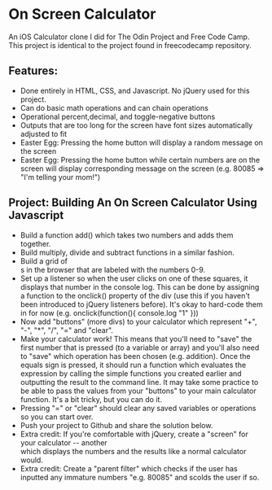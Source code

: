 # On Screen Calculator
An iOS Calculator clone I did for The Odin Project and Free Code Camp.
This project is identical to the project found in freecodecamp repository.

## Features:
* Done entirely in HTML, CSS, and Javascript. No jQuery used for this project.
* Can do basic math operations and can chain operations
* Operational percent,decimal, and toggle-negative buttons
* Outputs that are too long for the screen have font sizes automatically
adjusted to fit
* Easter Egg: Pressing the home button will display a random message on the screen
* Easter Egg: Pressing the home button while certain numbers are on the screen will display corresponding message on the screen (e.g. 80085 => "I'm telling your mom!")

## Project: Building An On Screen Calculator Using Javascript
* Build a function add() which takes two numbers and adds them together.
* Build multiply, divide and subtract functions in a similar fashion.
* Build a grid of <div>s in the browser that are labeled with the numbers 0-9.
* Set up a listener so when the user clicks on one of these squares, it displays that number in the console log. This can be done by assigning a function to the onclick() property of the div (use this if you haven't been introduced to jQuery listeners before). It's okay to hard-code them in for now (e.g. onclick(function(){ console.log "1" }))
* Now add "buttons" (more divs) to your calculator which represent "+", "-", "*", "/", "=" and "clear".
* Make your calculator work! This means that you'll need to "save" the first number that is pressed (to a variable or array) and you'll also need to "save" which operation has been chosen (e.g. addition). Once the equals sign is pressed, it should run a function which evaluates the expression by calling the simple functions you created earlier and outputting the result to the command line. It may take some practice to be able to pass the values from your "buttons" to your main calculator function. It's a bit tricky, but you can do it.
* Pressing "=" or "clear" should clear any saved variables or operations so you can start over.
* Push your project to Github and share the solution below.
* Extra credit: If you're comfortable with jQuery, create a "screen" for your calculator -- another <div> which displays the numbers and the results like a normal calculator would.
* Extra credit: Create a "parent filter" which checks if the user has inputted any immature numbers "e.g. 80085" and scolds the user if so.



    
    
    
    
    
    
    
    
    
    
